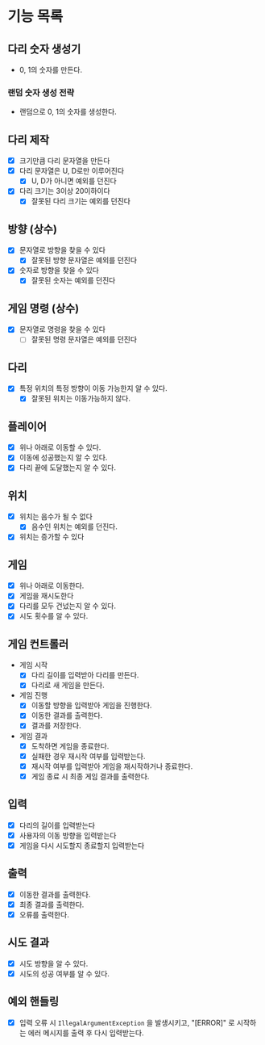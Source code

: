 # 기능 목록

## 다리 숫자 생성기
- 0, 1의 숫자를 만든다.
### 랜덤 숫자 생성 전략
- 랜덤으로 0, 1의 숫자를 생성한다.

## 다리 제작
- [x] 크기만큼 다리 문자열을 만든다
- [x] 다리 문자열은 U, D로만 이루어진다
  - [x] U, D가 아니면 예외를 던진다
- [x] 다리 크기는 3이상 20이하이다
  - [x] 잘못된 다리 크기는 예외를 던진다

## 방향 (상수)
- [x] 문자열로 방향을 찾을 수 있다
  - [x] 잘못된 방향 문자열은 예외를 던진다
- [x] 숫자로 방향을 찾을 수 있다
  - [x] 잘못된 숫자는 예외를 던진다

## 게임 명령 (상수)
- [x] 문자열로 명령을 찾을 수 있다
  - [ ] 잘못된 명령 문자열은 예외를 던진다

## 다리
- [x] 특정 위치의 특정 방향이 이동 가능한지 알 수 있다.
  - [x] 잘못된 위치는 이동가능하지 않다.

## 플레이어
- [x] 위나 아래로 이동할 수 있다.
- [x] 이동에 성공했는지 알 수 있다.
- [x] 다리 끝에 도달했는지 알 수 있다.

## 위치
- [x] 위치는 음수가 될 수 없다
  - [x] 음수인 위치는 예외를 던진다.
- [x] 위치는 증가할 수 있다

## 게임
- [x] 위나 아래로 이동한다.
- [x] 게임을 재시도한다
- [x] 다리를 모두 건넜는지 알 수 있다.
- [x] 시도 횟수를 알 수 있다.

## 게임 컨트롤러
- 게임 시작
  - [x] 다리 길이를 입력받아 다리를 만든다.
  - [x] 다리로 새 게임을 만든다.
- 게임 진행
  - [x] 이동할 방향을 입력받아 게임을 진행한다.
  - [x] 이동한 결과를 출력한다.
  - [x] 결과를 저장한다.
- 게임 결과
  - [x] 도착하면 게임을 종료한다.
  - [x] 실패한 경우 재시작 여부를 입력받는다.
  - [x] 재시작 여부를 입력받아 게임을 재시작하거나 종료한다.
  - [x] 게임 종료 시 최종 게임 결과를 출력한다.

## 입력
- [x] 다리의 길이를 입력받는다
- [x] 사용자의 이동 방향을 입력받는다
- [x] 게임을 다시 시도할지 종료할지 입력받는다

## 출력
- [x] 이동한 결과를 출력한다.
- [x] 최종 결과를 출력한다.
- [x] 오류를 출력한다.

## 시도 결과
- [x] 시도 방향을 알 수 있다.
- [x] 시도의 성공 여부를 알 수 있다.

## 예외 핸들링
- [x] 입력 오류 시 `IllegalArgumentException` 을 발생시키고, "[ERROR]" 로 시작하는 에러 메시지를 출력 후 다시 입력받는다.
